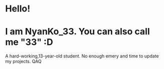 # Hello!
# I am NyanKo_33. You can also call me "33" :D
  A hard-working,13-year-old student.
  No enough emery and time to update my projects. QAQ
